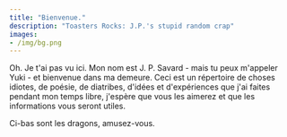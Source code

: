 ```yaml
---
title: "Bienvenue."
description: "Toasters Rocks: J.P.'s stupid random crap"
images:
- /img/bg.png
---
```

Oh. Je t'ai pas vu ici. Mon nom est J. P. Savard - mais tu peux m'appeler Yuki - et bienvenue dans ma demeure. Ceci est un répertoire de choses idiotes, de poésie, de diatribes, d'idées et d'expériences que j'ai faites pendant mon temps libre, j'espère que vous les aimerez et que les informations vous seront utiles.

Ci-bas sont les dragons, amusez-vous.